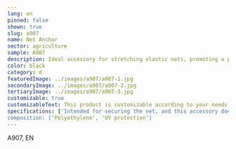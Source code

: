 ```yaml
---
lang: en
pinned: false
shown: true
slug: a907
name: Net Anchor
sector: agriculture
sample: A907
description: Ideal accessory for stretching elastic nets, promoting a perfect fixation of the net.
color: black
category: d
featuredImage: ../images/a907/a907-1.jpg
secondaryImage: ../images/a907/a907-2.jpg
tertiaryImage: ../images/a907/a907-3.jpg
customizable: true
customizableText: This product is customizable according to your needs. Contact us for more information.
specifications: ['Intended for securing the net, and this accessory does not damage the net's structure.']
composition: ['Polyethylene', 'UV protection']
---
```


A907, EN
